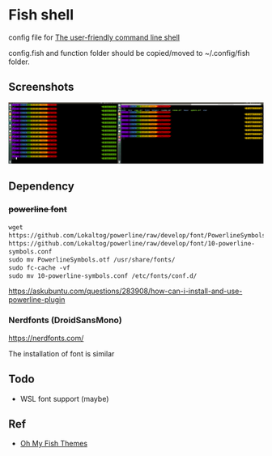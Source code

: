 # Fish shell
config file for [The user-friendly command line shell](http://fishshell.com/)

config.fish and function folder should be copied/moved to ~/.config/fish folder.

## Screenshots
![](./fish.png)

## Dependency
### ~~powerline font~~
	wget https://github.com/Lokaltog/powerline/raw/develop/font/PowerlineSymbols.otf https://github.com/Lokaltog/powerline/raw/develop/font/10-powerline-symbols.conf
	sudo mv PowerlineSymbols.otf /usr/share/fonts/
	sudo fc-cache -vf
	sudo mv 10-powerline-symbols.conf /etc/fonts/conf.d/
https://askubuntu.com/questions/283908/how-can-i-install-and-use-powerline-plugin


### Nerdfonts (DroidSansMono)
https://nerdfonts.com/

The installation of font is similar

## Todo
- WSL font support (maybe)

## Ref
- [Oh My Fish Themes](https://github.com/oh-my-fish/oh-my-fish/blob/master/docs/Themes.md)
